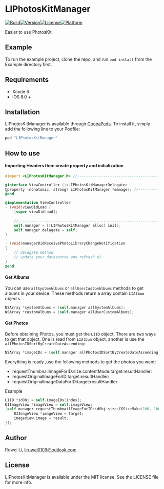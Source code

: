 # LIPhotosKitManager
[![Build](https://img.shields.io/badge/build-passing-brightgreen.svg?style=flat)](#)[![Version](https://img.shields.io/cocoapods/v/LIPhotosKitManager.svg?style=flat)](http://cocoapods.org/pods/LIPhotosKitManager)[![License](https://img.shields.io/cocoapods/l/LIPhotosKitManager.svg?style=flat)](http://cocoapods.org/pods/LIPhotosKitManager)[![Platform](https://img.shields.io/cocoapods/p/LIPhotosKitManager.svg?style=flat)](http://cocoapods.org/pods/LIPhotosKitManager)

Easier to use PhotosKit

## Example

To run the example project, clone the repo, and run `pod install` from the Example directory first.

## Requirements

* Xcode 6
* iOS 8.0 +

## Installation

LIPhotosKitManager is available through [CocoaPods](http://cocoapods.org). To install
it, simply add the following line to your Podfile:

```ruby
pod "LIPhotosKitManager"
```

## How to use

#### Importing Headers then create property and initialization

~~~objectiveC
#import <LIPhotosKitManager.h> //---------------------------------------1

@interface ViewController ()<LIPhotosKitManagerDelegate>
@property (nonatomic, strong) LIPhotosKitManager *manager; //-----------2
@end

@implementation ViewController
- (void)viewDidLoad {
    [super viewDidLoad];
    
    //------------------------------------------------------------------3
    self.manager = [[LIPhotosKitManager alloc] init];
    self.manager.delagate = self;
}

- (void)managerDidReceivePhotoLibraryChangeNotification
{    
	// delegate method
    // update your datasource and refresh ui
}
@end

~~~

#### Get Albums 
You can use `allSystemAlbums` or `allUserCustomAlbums` methods to get albums in your device. These methods return a array contain `LIAlbum` objects.

~~~objectiveC
NSArray *systemAlbums = [self.manager allSystemAlbums];
NSArray *customAlbums = [self.manager allUserCustomAlbums];
~~~

#### Get Photos
Before obtaining Photos, you must get the `LIID` object. There are two ways to get that object. One is read from `LIAlbum` object, another is use the `allPhotosIDSortByCreateDateAscending:`

~~~objectiveC
NSArray *imageIDs = [self.manager allPhotosIDSortByCreateDateAscending:YES];
~~~
Everything is ready ,use the following methods to get the photos you want:

* requestThumbnailImageForID:size:contentMode:target:resultHandler: 
* requestOriginalImageForID:target:resultHandler:
* requestOriginalImageDataForID:target:resultHandler:

Esample 

~~~objectiveC
LIID *idObj = self.imageIDs[index];
UIImageView *imageView = self.imageView;
[self.manager requestThumbnailImageForID:idObj size:CGSizeMake(100, 100) contentMode:0 target:imageView resultHandler:^(UIImage *result, id target, NSDictionary *info) {
	UIImageView *imageView = target;
	imageView.image = result;
}];
~~~

## Author

Ruwei Li, liruwei0109@outlook.com

## License

LIPhotosKitManager is available under the MIT license. See the LICENSE file for more info.
